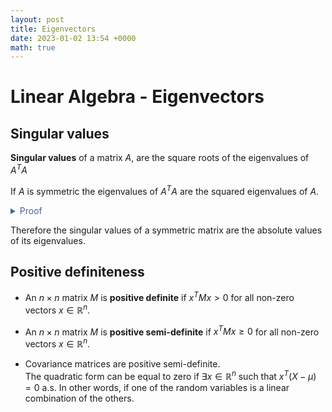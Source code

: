 ```yaml
---
layout: post
title: Eigenvectors
date: 2023-01-02 13:54 +0000
math: true
---
```


# Linear Algebra - Eigenvectors

## Singular values

**Singular values** of a matrix $A$, are the square roots of the eigenvalues of $A^TA$

If $A$ is symmetric the eigenvalues of $A^TA$ are the squared eigenvalues of $A$.

<details>
    <summary markdown="span" style="color:#4863A0">Proof</summary>
<div markdown="1">

$$\begin{align*}
Ax &= \lambda x \\
A^TAx &= AAx = \lambda Ax = \lambda^2 x
\end{align*}$$

</div>
</details>

Therefore the singular values of a symmetric matrix are the absolute values of its eigenvalues.

## Positive definiteness

- An $n \times n$ matrix $M$ is **positive definite** if $x^T M x > 0$ for all non-zero vectors $x \in \mathbb{R}^n$.
- An $n \times n$ matrix $M$ is **positive semi-definite** if $x^T M x \geq 0$ for all non-zero vectors $x \in \mathbb{R}^n$.

- Covariance matrices are positive semi-definite.  
The quadratic form can be equal to zero if $\exists x \in \mathbb{R}^n$ such that $x^T (X - \mu) = 0$ a.s. In other words, if one of the random variables is a linear combination of the others.




